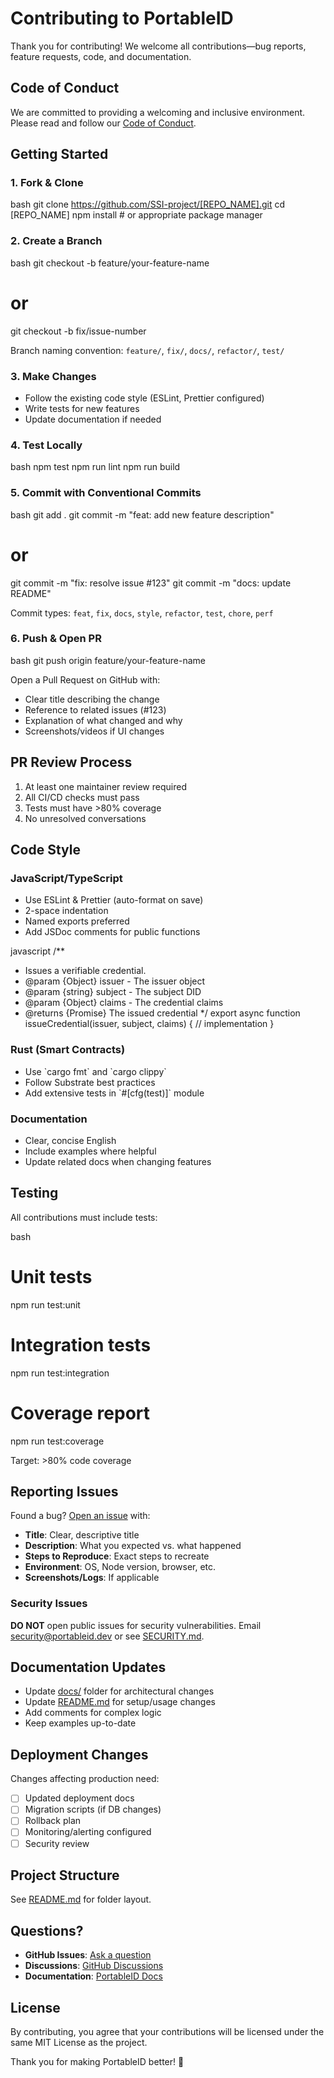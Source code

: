 # Contributing to PortableID

Thank you for contributing! We welcome all contributions—bug reports, feature requests, code, and documentation.

## Code of Conduct

We are committed to providing a welcoming and inclusive environment. Please read and follow our [Code of Conduct](./CODE_OF_CONDUCT.md).

## Getting Started

### 1. Fork & Clone

bash
git clone https://github.com/SSI-project/[REPO_NAME].git
cd [REPO_NAME]
npm install  # or appropriate package manager


### 2. Create a Branch

bash
git checkout -b feature/your-feature-name
# or
git checkout -b fix/issue-number


Branch naming convention: `feature/`, `fix/`, `docs/`, `refactor/`, `test/`

### 3. Make Changes

- Follow the existing code style (ESLint, Prettier configured)
- Write tests for new features
- Update documentation if needed

### 4. Test Locally

bash
npm test
npm run lint
npm run build


### 5. Commit with Conventional Commits

bash
git add .
git commit -m "feat: add new feature description"
# or
git commit -m "fix: resolve issue #123"
git commit -m "docs: update README"


Commit types: `feat`, `fix`, `docs`, `style`, `refactor`, `test`, `chore`, `perf`

### 6. Push & Open PR

bash
git push origin feature/your-feature-name


Open a Pull Request on GitHub with:
- Clear title describing the change
- Reference to related issues (#123)
- Explanation of what changed and why
- Screenshots/videos if UI changes

## PR Review Process

1. At least one maintainer review required
2. All CI/CD checks must pass
3. Tests must have >80% coverage
4. No unresolved conversations

## Code Style

### JavaScript/TypeScript
- Use ESLint & Prettier (auto-format on save)
- 2-space indentation
- Named exports preferred
- Add JSDoc comments for public functions

javascript
/**
 * Issues a verifiable credential.
 * @param {Object} issuer - The issuer object
 * @param {string} subject - The subject DID
 * @param {Object} claims - The credential claims
 * @returns {Promise} The issued credential
 */
export async function issueCredential(issuer, subject, claims) {
  // implementation
}


### Rust (Smart Contracts)
- Use \`cargo fmt\` and \`cargo clippy\`
- Follow Substrate best practices
- Add extensive tests in \`#[cfg(test)]\` module

### Documentation
- Clear, concise English
- Include examples where helpful
- Update related docs when changing features

## Testing

All contributions must include tests:

bash
# Unit tests
npm run test:unit

# Integration tests
npm run test:integration

# Coverage report
npm run test:coverage


Target: >80% code coverage

## Reporting Issues

Found a bug? [Open an issue](https://github.com/SSI-project/[REPO_NAME]/issues/new/choose) with:

- **Title**: Clear, descriptive title
- **Description**: What you expected vs. what happened
- **Steps to Reproduce**: Exact steps to recreate
- **Environment**: OS, Node version, browser, etc.
- **Screenshots/Logs**: If applicable

### Security Issues

**DO NOT** open public issues for security vulnerabilities.
Email security@portableid.dev or see [SECURITY.md](./SECURITY.md).

## Documentation Updates

- Update [docs/](./docs/) folder for architectural changes
- Update [README.md](./README.md) for setup/usage changes
- Add comments for complex logic
- Keep examples up-to-date

## Deployment Changes

Changes affecting production need:
- [ ] Updated deployment docs
- [ ] Migration scripts (if DB changes)
- [ ] Rollback plan
- [ ] Monitoring/alerting configured
- [ ] Security review

## Project Structure

See [README.md](./README.md#project-structure) for folder layout.

## Questions?

- **GitHub Issues**: [Ask a question](https://github.com/SSI-project/[REPO_NAME]/issues/new/choose)
- **Discussions**: [GitHub Discussions](https://github.com/SSI-project/[REPO_NAME]/discussions)
- **Documentation**: [PortableID Docs](https://docs.portableid.dev)

## License

By contributing, you agree that your contributions will be licensed under the same MIT License as the project.

Thank you for making PortableID better! 🚀
